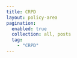 ```yaml
---
title: CRPD
layout: policy-area
pagination:
  enabled: true
  collection: all, posts
  tag:
    - "CRPD"
---
```

